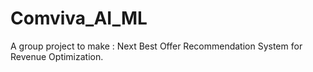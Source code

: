 # Comviva_AI_ML
A group project to make : Next Best Offer Recommendation System for Revenue Optimization.
